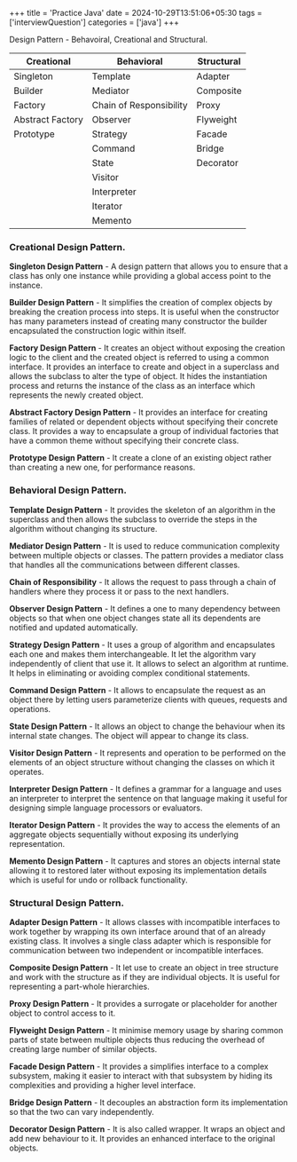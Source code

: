 +++
title = 'Practice Java'
date = 2024-10-29T13:51:06+05:30
tags = ['interviewQuestion']
categories = ['java']
+++

Design Pattern - Behavoiral, Creational and Structural.

| Creational       | Behavioral              | Structural |
|------------------|-------------------------|------------|
| Singleton        | Template                | Adapter    |
| Builder          | Mediator                | Composite  |
| Factory          | Chain of Responsibility | Proxy      |
| Abstract Factory | Observer                | Flyweight  |
| Prototype        | Strategy                | Facade     |
|                  | Command                 | Bridge     |
|                  | State                   | Decorator  |
|                  | Visitor                 |            |
|                  | Interpreter             |            |
|                  | Iterator                |            |
|                  | Memento                 |            |

### Creational Design Pattern.

**Singleton Design Pattern** - A design pattern that allows you to ensure that a class has only one instance while providing a global access point to the instance.

**Builder Design Pattern** - It simplifies the creation of complex objects by breaking the creation process into steps. It is useful when the constructor has many parameters instead of creating many constructor the builder encapsulated the construction logic within itself.

**Factory Design Pattern** - It creates an object without exposing the creation logic to the client and the created object is referred to using a common interface. It provides an interface to create and object in a superclass and allows the subclass to alter the type of object. It hides the instantiation process and returns the instance of the class as an interface which represents the newly created object.

**Abstract Factory Design Pattern** - It provides an interface for creating families of related or dependent objects without specifying their concrete class. It provides a way to encapsulate a group of individual factories that have a common theme without specifying their concrete class.

**Prototype Design Pattern** - It create a clone of an existing object rather than creating a new one, for performance reasons.

### Behavioral Design Pattern.

**Template Design Pattern** - It provides the skeleton of an algorithm in the superclass and then allows the subclass to override the steps in the algorithm without changing its structure.

**Mediator Design Pattern** - It is used to reduce communication complexity between multiple objects or classes. The pattern provides a mediator class that handles all the communications between different classes.


**Chain of Responsibility** - It allows the request to pass through a chain of handlers where they process it or pass to the next handlers. 

**Observer Design Pattern** - It defines a one to many dependency between objects so that when one object changes state all its dependents are notified and updated automatically.

**Strategy Design Pattern** - It uses a group of algorithm and encapsulates each one and makes them interchangeable. It let the algorithm vary independently of client that use it. It allows to select an algorithm at runtime. It helps in eliminating or avoiding complex conditional statements.

**Command Design Pattern** - It allows to encapsulate the request as an object there by letting users parameterize
clients with queues, requests and operations.

**State Design Pattern** - It allows an object to change the behaviour when its internal state changes. The object will appear to change its class.

**Visitor Design Pattern** - It represents and operation to be performed on the elements of an object structure without changing the classes on which it operates.

**Interpreter Design Pattern** - It defines a grammar for a language and uses an interpreter to interpret the sentence on that language making it useful for designing simple language processors or evaluators.

**Iterator Design Pattern** - It provides the way to access the elements of an aggregate objects sequentially without exposing its underlying representation.

**Memento Design Pattern** - It captures and stores an objects internal state allowing it to restored later without exposing its implementation details which is useful for undo or rollback functionality. 

### Structural Design Pattern.

**Adapter Design Pattern** - It allows classes with incompatible interfaces to work together by wrapping its own interface around that of an already existing class. It involves a single class adapter which is responsible for communication between two independent or incompatible interfaces.

**Composite Design Pattern** - It let use to create an object in tree structure and work with the structure as if they are individual objects. It is useful for representing a part-whole hierarchies.

**Proxy Design Pattern** - It provides a surrogate or placeholder for another object to control access to it.

**Flyweight Design Pattern** - It minimise memory usage by sharing common parts of state between multiple objects thus reducing the overhead of creating large number of similar objects.

**Facade Design Pattern** - It provides a simplifies interface to a complex subsystem, making it easier to interact with that subsystem by hiding its complexities and providing a higher level interface.

**Bridge Design Pattern** - It decouples an abstraction form its implementation so that the two can vary independently.

**Decorator Design Pattern** - It is also called wrapper. It wraps an object and add new behaviour to it. It provides an enhanced interface to the original objects.